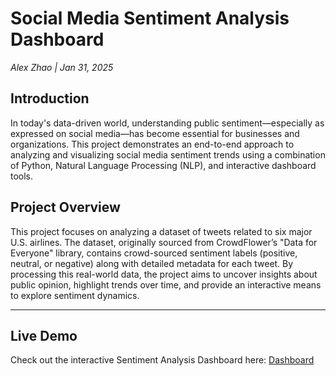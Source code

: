 # Social Media Sentiment Analysis Dashboard

*Alex Zhao | Jan 31, 2025*

## Introduction

In today's data-driven world, understanding public sentiment—especially as expressed on social media—has become essential for businesses and organizations. This project demonstrates an end-to-end approach to analyzing and visualizing social media sentiment trends using a combination of Python, Natural Language Processing (NLP), and interactive dashboard tools.

## Project Overview

This project focuses on analyzing a dataset of tweets related to six major U.S. airlines. The dataset, originally sourced from CrowdFlower’s "Data for Everyone" library, contains crowd-sourced sentiment labels (positive, neutral, or negative) along with detailed metadata for each tweet. By processing this real-world data, the project aims to uncover insights about public opinion, highlight trends over time, and provide an interactive means to explore sentiment dynamics.

---

## Live Demo

Check out the interactive Sentiment Analysis Dashboard here: [Dashboard](https://sentiment-dashboard-123-9d1f22ef9453.herokuapp.com/)
